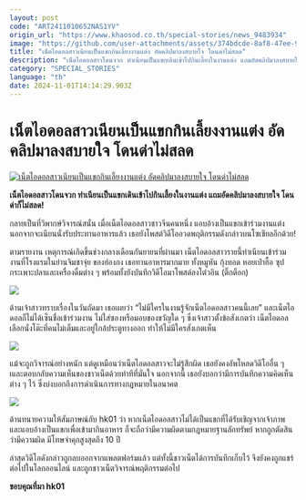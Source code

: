 ```yaml
---
layout: post
code: "ART2411010652NAS1YV"
origin_url: "https://www.khaosod.co.th/special-stories/news_9483934"
image: "https://github.com/user-attachments/assets/374bdcde-8af8-47ee-94bc-7a29afecd950"
title: "เน็ตไอดอลสาวเนียนเป็นแขกกินเลี้ยงงานแต่ง อัดคลิปมาลงสบายใจ โดนด่าไม่สลด"
description: "เน็ตไอดอลสาวโดนจวก ทำเนียนเป็นแขกเดินเข้าไปกินเลี้ยงในงานแต่ง แถมอัดคลิปมาลงสบายใจ โดนด่าก็ไม่สลด!"
category: "SPECIAL_STORIES"
language: "th"
date: 2024-11-01T14:14:29.903Z
---
```


# เน็ตไอดอลสาวเนียนเป็นแขกกินเลี้ยงงานแต่ง อัดคลิปมาลงสบายใจ โดนด่าไม่สลด

[![เน็ตไอดอลสาวเนียนเป็นแขกกินเลี้ยงงานแต่ง อัดคลิปมาลงสบายใจ โดนด่าไม่สลด](https://www.khaosod.co.th/wpapp/uploads/2024/10/wed1031-1w.jpg "เน็ตไอดอลสาวเนียนเป็นแขกกินเลี้ยงงานแต่ง อัดคลิปมาลงสบายใจ โดนด่าไม่สลด")](https://www.khaosod.co.th/wpapp/uploads/2024/10/wed1031-1w.jpg)

**เน็ตไอดอลสาวโดนจวก ทำเนียนเป็นแขกเดินเข้าไปกินเลี้ยงในงานแต่ง แถมอัดคลิปมาลงสบายใจ โดนด่าก็ไม่สลด!**

กลายเป็นที่วิพากษ์วิจารณ์สนั่น เมื่อเน็ตไอดอลสาวชาวจีนคนหนึ่ง แอบอ้างเป็นแขกเข้าร่วมงานแต่ง นอกจากจะเนียนนั่งรับประทานอาหารแล้ว เธอยังโพสต์วิดีโออวดพฤติกรรมดังกล่าวบนโซเชียลอีกด้วย!

ตามรายงาน เหตุการณ์เกิดขึ้นช่วงกลางเดือนกันยายนที่ผ่านมา เน็ตไอดอลสาวรายนี้ทำเนียนเข้าร่วมงานที่โรงแรมในย่านจิมซาจุ่ย ของฮ่องกง เธอทานอาหารมากมาย ทั้งหมูหัน กุ้งทอด หอยเป๋าฮื้อ ซุปกระเพาะปลาและเครื่องดื่มต่าง ๆ พร้อมทั้งยังบันทึกวิดีโอมาโพสต์ลงโต่วอิน (ติ๊กต็อก)

[![](https://www.khaosod.co.th/wpapp/uploads/2024/10/wed1031-1.jpg)](https://www.khaosod.co.th/wpapp/uploads/2024/10/wed1031-1.jpg)

ด้านเจ้าสาวทราบเรื่องในวันถัดมา เธอเผยว่า “ไม่มีใครในงานรู้จักเน็ตไอดอลสาวคนนี้เลย” และเน็ตไอดอลก็ไม่ได้เซ็นชื่อเข้าร่วมงาน ไม่ใส่ซองหรือมอบของขวัญใด ๆ ซึ่งเจ้าสาวตั้งข้อสังเกตว่า เน็ตไอดอลเลือกนั่งโต๊ะที่คนไม่เต็มและอยู่ใกล้ประตูทางออก ทำให้ไม่มีใครสังเกตเห็น

[![](https://www.khaosod.co.th/wpapp/uploads/2024/10/wed1031-2.jpg)](https://www.khaosod.co.th/wpapp/uploads/2024/10/wed1031-2.jpg)

แม้จะถูกวิจารณ์อย่างหนัก แต่ดูเหมือนว่าเน็ตไอดอลสาวจะไม่รู้สึกผิด เธอยังคงอัพโหลดวิดีโออื่น ๆ เและตอบกลับความเห็นของชาวเน็ตด้วยท่าทีที่มั่นใจ นอกจากนี้ เธอยังบอกว่ามีการบันทึกความคิดเห็นต่าง ๆ ไว้ ซึ่งบ่งบอกถึงการดำเนินการทางกฎหมายในอนาคต

[![](https://www.khaosod.co.th/wpapp/uploads/2024/10/wed1031-3.jpg)](https://www.khaosod.co.th/wpapp/uploads/2024/10/wed1031-3.jpg)

ด้านทนายความให้สัมภาษณ์กับ hk01 ว่า หากเน็ตไอดอลสาวไม่ได้เป็นแขกที่ได้รับเชิญจากเจ้าภาพ และแอบอ้างเป็นแขกเพื่อเข้ามากินอาหาร ก็จะถือว่ามีความผิดตามกฎหมายฐานลักทรัพย์ หากถูกตัดสินว่ามีความผิด มีโทษจำคุกสูงสุดถึง 10 ปี

ล่าสุดวิดีโอดังกล่าวถูกลบออกจากแพลตฟอร์มแล้ว แต่ทั้งนี้ชาวเน็ตได้การบันทึกเก็บไว้ จึงยังคงถูกแชร์ต่อไปในโลกออนไลน์ และถูกชาวเน็ตวิจารณ์พฤติกรรมต่อไป

**ขอบคุณที่มา hk01**